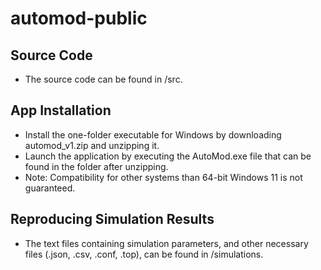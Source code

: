 # automod-public

## Source Code
 - The source code can be found in /src.

## App Installation
 - Install the one-folder executable for Windows by downloading automod_v1.zip and unzipping it.
 - Launch the application by executing the AutoMod.exe file that can be found in the folder after unzipping.
 - Note: Compatibility for other systems than 64-bit Windows 11 is not guaranteed.

## Reproducing Simulation Results
 - The text files containing simulation parameters, and other necessary files (.json, .csv, .conf, .top), can be found in /simulations.
